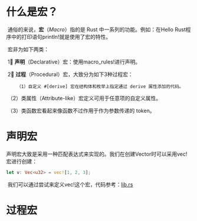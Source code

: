 # 什么是宏？

​		通俗的来说，**宏**（*Macro*）指的是 Rust 中一系列的功能。例如：在Hello Rust程序中的打印语句println!就是使用了宏的特性。

​		宏非为如下两类：

​		1⃣️ **声明**（Declarative）宏：使用macro_rules!进行声明。

​		2⃣️ **过程**（Procedural）宏，大致分为如下3种过程宏：

   		（1）自定义 #[derive] 宏在结构体和枚举上指定通过 derive 属性添加的代码。

​		   （2）类属性（Attribute-like）宏定义可用于任意项的自定义属性。

​		   （3）类函数宏看起来像函数不过作用于作为参数传递的 token。

# 声明宏

​		声明宏大致是采用一种匹配表达式来实现的。我们在创建Vector时可以采用vec!宏进行创建：

```rust
let v: Vec<u32> = vec![1, 2, 3];
```

​		我们可以通过尝试来定义vec!这个宏，代码参考：[lib.rs](./declarative-macros/src/lib.rs)

# 过程宏